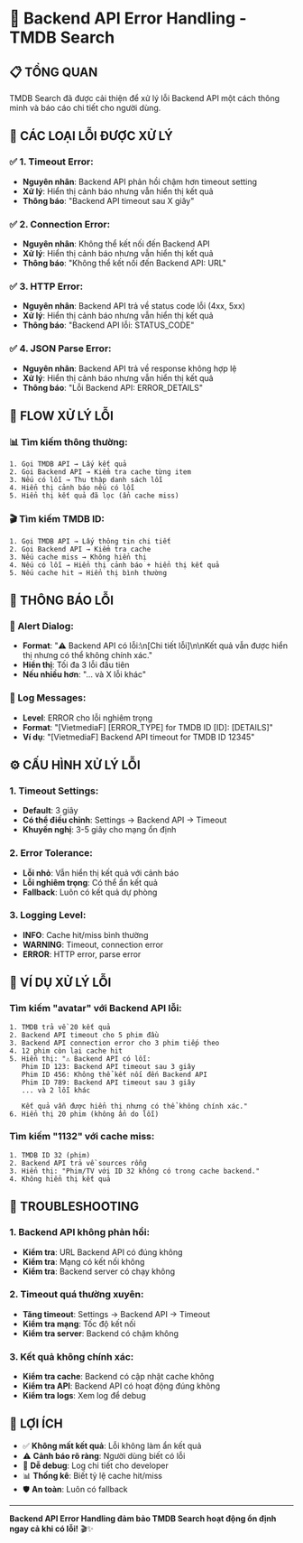 # 🔧 Backend API Error Handling - TMDB Search

## 📋 **TỔNG QUAN**

TMDB Search đã được cải thiện để xử lý lỗi Backend API một cách thông minh và báo cáo chi tiết cho người dùng.

## 🎯 **CÁC LOẠI LỖI ĐƯỢC XỬ LÝ**

### ✅ **1. Timeout Error:**
- **Nguyên nhân**: Backend API phản hồi chậm hơn timeout setting
- **Xử lý**: Hiển thị cảnh báo nhưng vẫn hiển thị kết quả
- **Thông báo**: "Backend API timeout sau X giây"

### ✅ **2. Connection Error:**
- **Nguyên nhân**: Không thể kết nối đến Backend API
- **Xử lý**: Hiển thị cảnh báo nhưng vẫn hiển thị kết quả
- **Thông báo**: "Không thể kết nối đến Backend API: URL"

### ✅ **3. HTTP Error:**
- **Nguyên nhân**: Backend API trả về status code lỗi (4xx, 5xx)
- **Xử lý**: Hiển thị cảnh báo nhưng vẫn hiển thị kết quả
- **Thông báo**: "Backend API lỗi: STATUS_CODE"

### ✅ **4. JSON Parse Error:**
- **Nguyên nhân**: Backend API trả về response không hợp lệ
- **Xử lý**: Hiển thị cảnh báo nhưng vẫn hiển thị kết quả
- **Thông báo**: "Lỗi Backend API: ERROR_DETAILS"

## 🔄 **FLOW XỬ LÝ LỖI**

### **📊 Tìm kiếm thông thường:**
```
1. Gọi TMDB API → Lấy kết quả
2. Gọi Backend API → Kiểm tra cache từng item
3. Nếu có lỗi → Thu thập danh sách lỗi
4. Hiển thị cảnh báo nếu có lỗi
5. Hiển thị kết quả đã lọc (ẩn cache miss)
```

### **🎬 Tìm kiếm TMDB ID:**
```
1. Gọi TMDB API → Lấy thông tin chi tiết
2. Gọi Backend API → Kiểm tra cache
3. Nếu cache miss → Không hiển thị
4. Nếu có lỗi → Hiển thị cảnh báo + hiển thị kết quả
5. Nếu cache hit → Hiển thị bình thường
```

## 🚨 **THÔNG BÁO LỖI**

### **📱 Alert Dialog:**
- **Format**: "⚠️ Backend API có lỗi:\n[Chi tiết lỗi]\n\nKết quả vẫn được hiển thị nhưng có thể không chính xác."
- **Hiển thị**: Tối đa 3 lỗi đầu tiên
- **Nếu nhiều hơn**: "... và X lỗi khác"

### **📝 Log Messages:**
- **Level**: ERROR cho lỗi nghiêm trọng
- **Format**: "[VietmediaF] [ERROR_TYPE] for TMDB ID [ID]: [DETAILS]"
- **Ví dụ**: "[VietmediaF] Backend API timeout for TMDB ID 12345"

## ⚙️ **CẤU HÌNH XỬ LÝ LỖI**

### **1. Timeout Settings:**
- **Default**: 3 giây
- **Có thể điều chỉnh**: Settings → Backend API → Timeout
- **Khuyến nghị**: 3-5 giây cho mạng ổn định

### **2. Error Tolerance:**
- **Lỗi nhỏ**: Vẫn hiển thị kết quả với cảnh báo
- **Lỗi nghiêm trọng**: Có thể ẩn kết quả
- **Fallback**: Luôn có kết quả dự phòng

### **3. Logging Level:**
- **INFO**: Cache hit/miss bình thường
- **WARNING**: Timeout, connection error
- **ERROR**: HTTP error, parse error

## 🎯 **VÍ DỤ XỬ LÝ LỖI**

### **Tìm kiếm "avatar" với Backend API lỗi:**
```
1. TMDB trả về 20 kết quả
2. Backend API timeout cho 5 phim đầu
3. Backend API connection error cho 3 phim tiếp theo
4. 12 phim còn lại cache hit
5. Hiển thị: "⚠️ Backend API có lỗi:
   Phim ID 123: Backend API timeout sau 3 giây
   Phim ID 456: Không thể kết nối đến Backend API
   Phim ID 789: Backend API timeout sau 3 giây
   ... và 2 lỗi khác
   
   Kết quả vẫn được hiển thị nhưng có thể không chính xác."
6. Hiển thị 20 phim (không ẩn do lỗi)
```

### **Tìm kiếm "1132" với cache miss:**
```
1. TMDB ID 32 (phim)
2. Backend API trả về sources rỗng
3. Hiển thị: "Phim/TV với ID 32 không có trong cache backend."
4. Không hiển thị kết quả
```

## 🔧 **TROUBLESHOOTING**

### **1. Backend API không phản hồi:**
- **Kiểm tra**: URL Backend API có đúng không
- **Kiểm tra**: Mạng có kết nối không
- **Kiểm tra**: Backend server có chạy không

### **2. Timeout quá thường xuyên:**
- **Tăng timeout**: Settings → Backend API → Timeout
- **Kiểm tra mạng**: Tốc độ kết nối
- **Kiểm tra server**: Backend có chậm không

### **3. Kết quả không chính xác:**
- **Kiểm tra cache**: Backend có cập nhật cache không
- **Kiểm tra API**: Backend API có hoạt động đúng không
- **Kiểm tra logs**: Xem log để debug

## 🚀 **LỢI ÍCH**

- ✅ **Không mất kết quả**: Lỗi không làm ẩn kết quả
- ⚠️ **Cảnh báo rõ ràng**: Người dùng biết có lỗi
- 🔧 **Dễ debug**: Log chi tiết cho developer
- 📊 **Thống kê**: Biết tỷ lệ cache hit/miss
- 🛡️ **An toàn**: Luôn có fallback

---

**Backend API Error Handling đảm bảo TMDB Search hoạt động ổn định ngay cả khi có lỗi!** 🎬✨
